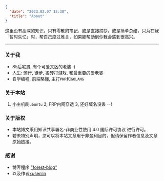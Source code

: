 ```json
{
  "date": "2023.02.07 15:38",
  "title": "About"
}
```

这里没有高深的知识，只有零散的笔记，或是直接摘抄，或是简单总结，只为在我「暂时失忆」时，帮自己度过难关，如果能帮助到你我会感到很高兴。

---


### 关于我

- 85后宅男, 有个可爱又凶的老婆 :)
- 人生: 骑行, 徒步, 搬砖打游戏, 和最重要的爱老婆
- 自学编程, 前端略懂, 主打`PHP`和`GOLANG`

### 关于本站

1. 小主机刷`ubuntu`
2, FRP内网穿透
3, 还好域名没丢 --!


### 关于版权

- 本站博文采用知识共享署名-非商业性使用 4.0 国际许可协议 进行许可。
- 若未特别声明，您可以将本站文章用于非盈利目的，但请保留作者信息及文章原始链接。

### 感谢

- 博客程序 ["forest-blog"](https://github.com/xusenlin/forest-blog)
- 以及作者[xusenlin](https://xusenlin.com/)